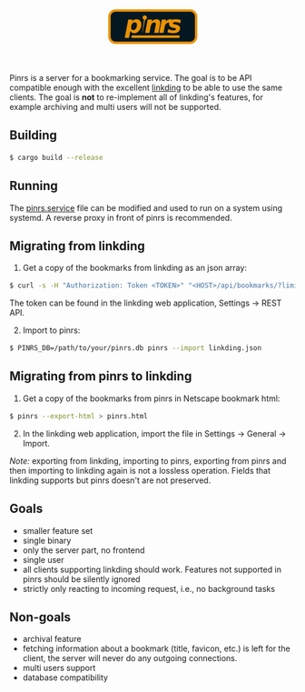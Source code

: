 <div align="center" style="margin-bottom: 3rem">
  <img
    src="logo.png"
    alt="pinrs logo"
  />
</div>

Pinrs is a server for a bookmarking service. The goal is to be API compatible
enough with the excellent [linkding](https://linkding.link/) to be able to use
the same clients. The goal is **not** to re-implement all of linkding's
features, for example archiving and multi users will not be supported.

## Building
```bash
$ cargo build --release
```

## Running
The [pinrs.service](pinrs.service) file can be modified and used to run on a
system using systemd. A reverse proxy in front of pinrs is recommended.

## Migrating from linkding
1. Get a copy of the bookmarks from linkding as an json array:
```bash
$ curl -s -H "Authorization: Token <TOKEN>" "<HOST>/api/bookmarks/?limit=100000" | jq -c '.results' > linkding.json
```

The token can be found in the linkding web application, Settings -> REST API.

2. Import to pinrs:
```bash
$ PINRS_DB=/path/to/your/pinrs.db pinrs --import linkding.json
```

## Migrating from pinrs to linkding
1. Get a copy of the bookmarks from pinrs in Netscape bookmark html:
```bash
$ pinrs --export-html > pinrs.html
```

2. In the linkding web application, import the file in Settings -> General -> Import.

*Note:* exporting from linkding, importing to pinrs, exporting from pinrs and
then importing to linkding again is not a lossless operation. Fields that
linkding supports but pinrs doesn't are not preserved.

## Goals
- smaller feature set
- single binary
- only the server part, no frontend
- single user
- all clients supporting linkding should work. Features not supported in pinrs
  should be silently ignored
- strictly only reacting to incoming request, i.e., no background tasks

## Non-goals
- archival feature
- fetching information about a bookmark (title, favicon, etc.) is left for the
  client, the server will never do any outgoing connections.
- multi users support
- database compatibility
